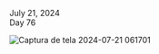 July 21, 2024<br>
Day 76<br>

![Captura de tela 2024-07-21 061701](https://github.com/user-attachments/assets/f1eec5cd-93a1-4175-9488-bb904323059b)
